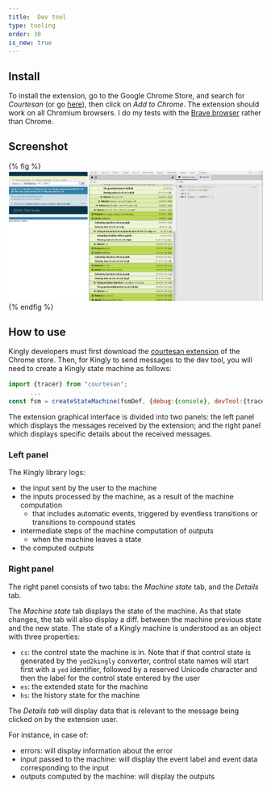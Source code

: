 ```yaml
---
title:  Dev tool
type: tooling
order: 30
is_new: true
---
```


## Install
To install the extension, go to the Google Chrome Store, and search for *Courtesan* (or go [here](https://chrome.google.com/webstore/search/courtesan)), then click on *Add to Chrome*. The extension should work on all Chromium browsers. I do my tests with the [Brave browser](https://brave.com/) rather than Chrome.

## Screenshot

{% fig %}
![](../../images/extension/courtesan%200.png)
{% endfig %}

## How to use 
Kingly developers must first download the [courtesan extension](https://chrome.google.com/webstore/search/courtesan) of the Chrome store. Then, for Kingly to send messages to the dev tool, you will need to create a Kingly state machine as follows:

```js
import {tracer} from "courtesan";
      ...
const fsm = createStateMachine(fsmDef, {debug:{console}, devTool:{tracer}});
```

The extension graphical interface is divided into two panels: the left panel which displays the messages received by the extension; and the right panel which displays specific details about the received messages.

### Left panel
The Kingly library logs:
- the input sent by the user to the machine
- the inputs processed by the machine, as a result of the machine computation
  - that includes automatic events, triggered by eventless transitions or transitions to compound states
- intermediate steps of the machine computation of outputs
  - when the machine leaves a state
- the computed outputs

### Right panel
The right panel consists of two tabs: the *Machine state* tab, and the *Details* tab.

The *Machine state* tab displays the state of the machine. As that state changes, the tab will also display a diff. between the machine previous state and the new state. The state of a Kingly machine is understood as an object with three properties:
- `cs`: the control state the machine is in. Note that if that control state is generated by the `yed2kingly` converter, control state names will start first with a `yed` identifier, followed by a reserved Unicode character and then the label for the control state entered by the user  
- `es`: the extended state for the machine
- `hs`: the history state for the machine

The *Details tab* will display data that is relevant to the message being clicked on by the extension user.

For instance, in case of:
- errors: will display information about the error
- input passed to the machine: will display the event label and event data corresponding to the input
- outputs computed by the machine: will display the outputs
 
